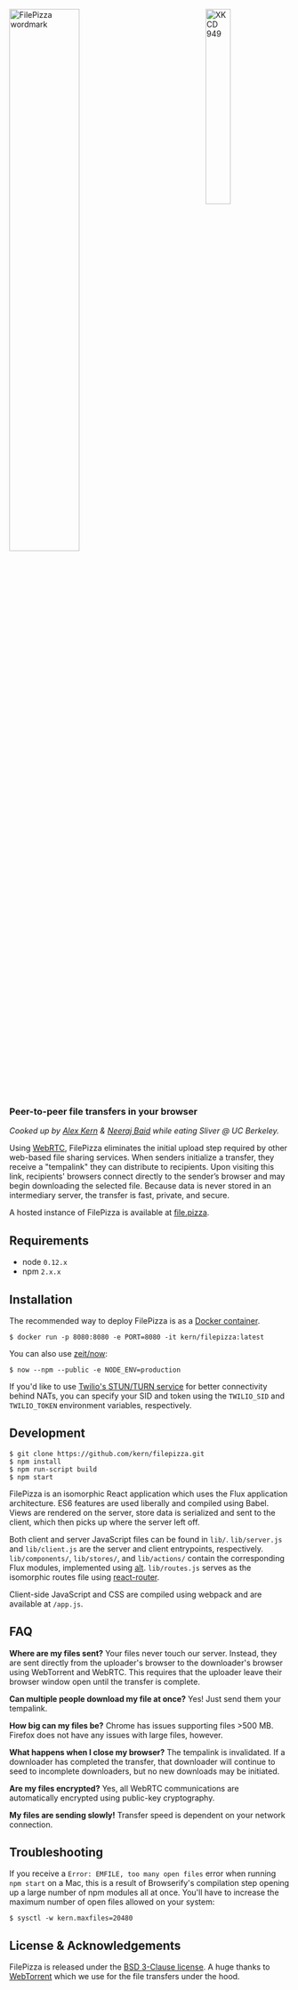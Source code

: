 <a href="https://xkcd.com/949/"><img src="http://imgs.xkcd.com/comics/file_transfer.png" alt="XKCD 949" width="30%" align="right" /></a> <img src="static/images/wordmark.png" alt="FilePizza wordmark" width="50%" /> <h3>Peer-to-peer file transfers in your browser</h3>

*Cooked up by [Alex Kern](https://kern.io) & [Neeraj Baid](http://neeraj.io) while eating Sliver @ UC Berkeley.*

Using [WebRTC](http://www.webrtc.org), FilePizza eliminates the initial upload step required by other web-based file sharing services. When senders initialize a transfer, they receive a "tempalink" they can distribute to recipients. Upon visiting this link, recipients' browsers connect directly to the sender’s browser and may begin downloading the selected file. Because data is never stored in an intermediary server, the transfer is fast, private, and secure.

A hosted instance of FilePizza is available at [file.pizza](https://file.pizza).

## Requirements

* node `0.12.x`
* npm `2.x.x`

## Installation

The recommended way to deploy FilePizza is as a [Docker container](https://hub.docker.com/r/kern/filepizza).

    $ docker run -p 8080:8080 -e PORT=8080 -it kern/filepizza:latest

You can also use [zeit/now](https://zeit.co/now):

    $ now --npm --public -e NODE_ENV=production

If you'd like to use [Twilio's STUN/TURN service](https://www.twilio.com/stun-turn) for better connectivity behind NATs, you can specify your SID and token using the `TWILIO_SID` and `TWILIO_TOKEN` environment variables, respectively.

## Development

    $ git clone https://github.com/kern/filepizza.git
    $ npm install
    $ npm run-script build
    $ npm start

FilePizza is an isomorphic React application which uses the Flux application architecture. ES6 features are used liberally and compiled using Babel. Views are rendered on the server, store data is serialized and sent to the client, which then picks up where the server left off.

Both client and server JavaScript files can be found in `lib/`. `lib/server.js` and `lib/client.js` are the server and client entrypoints, respectively. `lib/components/`, `lib/stores/`, and `lib/actions/` contain the corresponding Flux modules, implemented using [alt](https://github.com/goatslacker/alt). `lib/routes.js` serves as the isomorphic routes file using [react-router](https://github.com/rackt/react-router).

Client-side JavaScript and CSS are compiled using webpack and are available at `/app.js`.

## FAQ

**Where are my files sent?** Your files never touch our server. Instead, they are sent directly from the uploader's browser to the downloader's browser using WebTorrent and WebRTC. This requires that the uploader leave their browser window open until the transfer is complete.

**Can multiple people download my file at once?** Yes! Just send them your tempalink.

**How big can my files be?** Chrome has issues supporting files >500 MB. Firefox does not have any issues with large files, however.

**What happens when I close my browser?** The tempalink is invalidated. If a downloader has completed the transfer, that downloader will continue to seed to incomplete downloaders, but no new downloads may be initiated.

**Are my files encrypted?** Yes, all WebRTC communications are automatically encrypted using public-key cryptography.

**My files are sending slowly!** Transfer speed is dependent on your network connection.

## Troubleshooting

If you receive a `Error: EMFILE, too many open files` error when running `npm
start` on a Mac, this is a result of Browserify's compilation step opening up a
large number of npm modules all at once. You'll have to increase the maximum
number of open files allowed on your system:

    $ sysctl -w kern.maxfiles=20480

## License & Acknowledgements

FilePizza is released under the [BSD 3-Clause license](https://github.com/kern/filepizza/blob/master/LICENSE). A huge thanks to [WebTorrent](https://github.com/feross/webtorrent) which we use for the file transfers under the hood.
